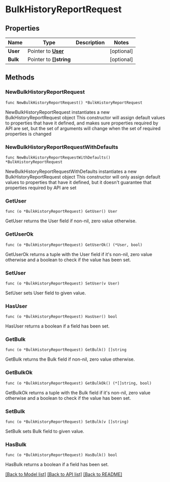 # BulkHistoryReportRequest

## Properties

Name | Type | Description | Notes
------------ | ------------- | ------------- | -------------
**User** | Pointer to [**User**](User.md) |  | [optional] 
**Bulk** | Pointer to **[]string** |  | [optional] 

## Methods

### NewBulkHistoryReportRequest

`func NewBulkHistoryReportRequest() *BulkHistoryReportRequest`

NewBulkHistoryReportRequest instantiates a new BulkHistoryReportRequest object
This constructor will assign default values to properties that have it defined,
and makes sure properties required by API are set, but the set of arguments
will change when the set of required properties is changed

### NewBulkHistoryReportRequestWithDefaults

`func NewBulkHistoryReportRequestWithDefaults() *BulkHistoryReportRequest`

NewBulkHistoryReportRequestWithDefaults instantiates a new BulkHistoryReportRequest object
This constructor will only assign default values to properties that have it defined,
but it doesn't guarantee that properties required by API are set

### GetUser

`func (o *BulkHistoryReportRequest) GetUser() User`

GetUser returns the User field if non-nil, zero value otherwise.

### GetUserOk

`func (o *BulkHistoryReportRequest) GetUserOk() (*User, bool)`

GetUserOk returns a tuple with the User field if it's non-nil, zero value otherwise
and a boolean to check if the value has been set.

### SetUser

`func (o *BulkHistoryReportRequest) SetUser(v User)`

SetUser sets User field to given value.

### HasUser

`func (o *BulkHistoryReportRequest) HasUser() bool`

HasUser returns a boolean if a field has been set.

### GetBulk

`func (o *BulkHistoryReportRequest) GetBulk() []string`

GetBulk returns the Bulk field if non-nil, zero value otherwise.

### GetBulkOk

`func (o *BulkHistoryReportRequest) GetBulkOk() (*[]string, bool)`

GetBulkOk returns a tuple with the Bulk field if it's non-nil, zero value otherwise
and a boolean to check if the value has been set.

### SetBulk

`func (o *BulkHistoryReportRequest) SetBulk(v []string)`

SetBulk sets Bulk field to given value.

### HasBulk

`func (o *BulkHistoryReportRequest) HasBulk() bool`

HasBulk returns a boolean if a field has been set.


[[Back to Model list]](../README.md#documentation-for-models) [[Back to API list]](../README.md#documentation-for-api-endpoints) [[Back to README]](../README.md)


